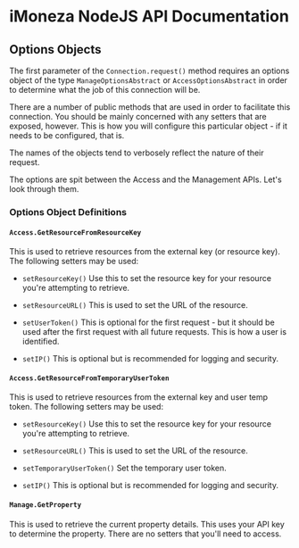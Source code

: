# iMoneza NodeJS API Documentation

## Options Objects

The first parameter of the `Connection.request()` method requires an options object of the type `ManageOptionsAbstract`
or `AccessOptionsAbstract` in order to determine what the job of this connection will be.

There are a number of public methods that are used in order to facilitate this connection.  You should be mainly concerned
with any setters that are exposed, however.  This is how you will configure this particular object - if it needs to be configured, that is.

The names of the objects tend to verbosely reflect the nature of their request.

The options are spit between the Access and the Management APIs.  Let's look through them.

### Options Object Definitions

#### `Access.GetResourceFromResourceKey`

This is used to retrieve resources from the external key (or resource key).  The following setters may be used:

- `setResourceKey()`  Use this to set the resource key for your resource you're attempting to retrieve.

- `setResourceURL()`  This is used to set the URL of the resource.

- `setUserToken()`  This is optional for the first request - but it should be used after the first request with all 
future requests.  This is how a user is identified.

- `setIP()`  This is optional but is recommended for logging and security.  

#### `Access.GetResourceFromTemporaryUserToken`

This is used to retrieve resources from the external key and user temp token.  The following setters may be used:

- `setResourceKey()`  Use this to set the resource key for your resource you're attempting to retrieve.

- `setResourceURL()`  This is used to set the URL of the resource.

- `setTemporaryUserToken()`  Set the temporary user token.

- `setIP()`  This is optional but is recommended for logging and security.  

#### `Manage.GetProperty`

This is used to retrieve the current property details.  This uses your API key to determine the property.  There are no
setters that you'll need to access.

